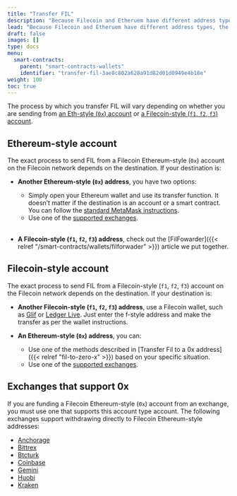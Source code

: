 ```yaml
---
title: "Transfer FIL"
description: "Because Filecoin and Etheruem have different address types, the process for transferring FIL between addresses in the Filecoin network varies. This page explains the processes available and when they should be used."
lead: "Because Filecoin and Etheruem have different address types, the process for transferring FIL between addresses in the Filecoin network varies. This page explains the processes available and when they should be used."
draft: false
images: []
type: docs
menu:
  smart-contracts:
    parent: "smart-contracts-wallets"
    identifier: "transfer-fil-3ae8c802a628a91d82d01d0949e4b18e"
weight: 100
toc: true
---
```


The process by which you transfer FIL will vary depending on whether you are sending from [an Eth-style (`0x`) account](#ethereum-style-account) or [a Filecoin-style (`f1`, `f2`, `f3`) account](#filecoin-style-account).

## Ethereum-style account

The exact process to send FIL from a Filecoin Ethereum-style (`0x`) account on the Filecoin network depends on the destination. If your destination is:

- **Another Ethereum-style (`0x`) address**, you have two options:

  - Simply open your Ethereum wallet and use its transfer function. It doesn’t matter if the destination is an account or a smart contract. You can follow the [standard MetaMask instructions](https://support.metamask.io/hc/en-us/articles/360015488931-How-to-send-tokens-from-your-MetaMask-wallet).
  - Use one of the [supported exchanges](#exchanges-that-support-0x).


  </br>


- **A Filecoin-style (`f1`, `f2`, `f3`) address**, check out the [FilFowarder]({{< relref "/smart-contracts/wallets/filforwader" >}}) article we put together.

## Filecoin-style account

The exact process to send FIL from a Filecoin-style (`f1`, `f2`, `f3`)  account on the Filecoin network depends on the destination. If your destination is:

- **Another Filecoin-style (`f1`, `f2`, `f3`) address**, use a Filecoin wallet, such as [Glif](https://glif.io) or [Ledger Live](https://www.ledger.com/ledger-live). Just enter the f-style address and make the transfer as per the wallet instructions.

- **An Ethereum-style (`0x`) address**, you can:
  - Use one of the methods described in [Transfer Fil to a 0x address]({{< relref "fil-to-zero-x" >}}) based on your specific situation.
  - Use one of the [supported exchanges](#exchanges-that-support-0x).

## Exchanges that support 0x

If you are funding a Filecoin Ethereum-style (`0x`) account from an exchange, you must use one that supports this account type account. The following exchanges support withdrawing directly to Filecoin Ethereum-style addresses:

  - [Anchorage](https://www.anchorage.com/)
  - [Bittrex](https://bittrex.com/)
  - [Btcturk](https://www.btcturk.com/)
  - [Coinbase](https://www.coinbase.com/)
  - [Gemini](https://www.gemini.com/)
  - [Huobi](https://www.huobi.com/)
  - [Kraken](https://www.kraken.com/)

  </br>

